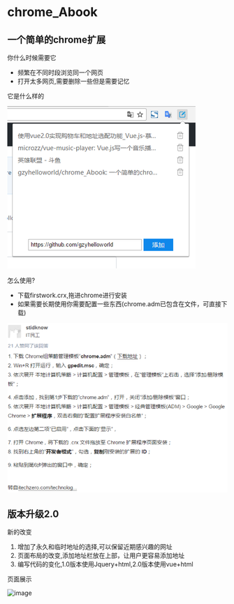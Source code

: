 # chrome_Abook
## 一个简单的chrome扩展

你什么时候需要它

* 频繁在不同时段浏览同一个网页
* 打开太多网页,需要删除一些但是需要记忆

它是什么样的

![image](https://github.com/gzyhelloworld/chrome_Abook/blob/master/images/firstpng.png)

怎么使用?

* 下载firstwork.crx,拖进chrome进行安装
* 如果需要长期使用你需要配置一些东西(chrome.adm已包含在文件，可直接下载)

![image](https://github.com/gzyhelloworld/chrome_Abook/blob/master/images/az.png)

## 版本升级2.0
新的改变
1. 增加了永久和临时地址的选择,可以保留近期感兴趣的网址
2. 页面布局的改变,添加地址栏放在上部，让用户更容易添加地址
3. 编写代码的变化,1.0版本使用Jquery+html,2.0版本使用vue+html

页面展示

![image](https://github.com/gzyhelloworld/chrome_Abook/blob/master/images/firstwork_2.png)
